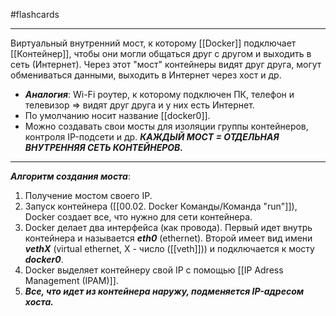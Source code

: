 #flashcards
***
Виртуальный внутренний мост, к которому [[Docker]] подключает [[Контейнер]], чтобы они могли общаться друг с другом и выходить в сеть (Интернет). Через этот "мост" контейнеры видят друг друга, могут обмениваться данными, выходить в Интернет через хост и др.
- ***Аналогия***: Wi-Fi роутер, к которому подключен ПК, телефон и телевизор => видят друг друга и у них есть Интернет.
- По умолчанию носит название [[docker0]].
- Можно создавать свои мосты для изоляции группы контейнеров, контроля IP-подсети и др.
***КАЖДЫЙ МОСТ = ОТДЕЛЬНАЯ ВНУТРЕННЯЯ СЕТЬ КОНТЕЙНЕРОВ.***
***
***Алгоритм создания моста***:
1. Получение мостом своего IP.
2. Запуск контейнера ([[00.02. Docker Команды/Команда "run"]]), Docker создает все, что нужно для сети контейнера.
3. Docker делает два интерфейса (как провода). Первый идет внутрь контейнера и называется ***eth0*** (ethernet). Второй имеет вид имени ***vethX*** (virtual ethernet, X - число ([[veth]])) и подключается к мосту ***docker0***.
4. Docker выделяет контейнеру свой IP с помощью [[IP Adress Management (IPAM)]].
5. ***Все, что идет из контейнера наружу, подменяется IP-адресом хоста.***
<!--SR:!2025-10-09,3,250-->
